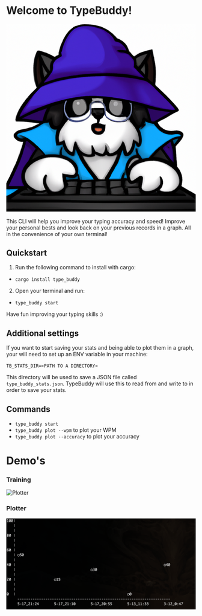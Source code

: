# Welcome to TypeBuddy!
![TypeBuddy](./assets/typeBuddy.png)

This CLI will help you improve your typing accuracy and speed! 
Improve your personal bests and look back on your previous records in a graph. 
All in the convenience of your own terminal!

## Quickstart
1. Run the following command to install with cargo:
- `cargo install type_buddy`

2. Open your terminal and run:
- `type_buddy start`

Have fun improving your typing skills :) 

## Additional settings
If you want to start saving your stats and being able to plot them in a graph, your will need to
set up an ENV variable in your machine: 

```
TB_STATS_DIR=<PATH TO A DIRECTORY>
```

This directory will be used to save a JSON file called `type_buddy_stats.json`. 
TypeBuddy will use this to read from and write to in order to save your stats.

## Commands
- `type_buddy start`
- `type_buddy plot --wpm` to plot your WPM
- `type_buddy plot --accuracy` to plot your accuracy

# Demo's
### Training
![Plotter](./assets/example.gif)
### Plotter
![Plotter](./assets/plotter.png)



